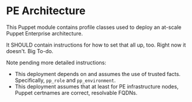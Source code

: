 # PE Architecture

This Puppet module contains profile classes used to deploy an at-scale Puppet Enterprise architecture.

It SHOULD contain instructions for how to set that all up, too. Right now it doesn't. Big To-do.

Note pending more detailed instructions:

* This deployment depends on and assumes the use of trusted facts. Specifically, `pp_role` and `pp_environment`.
* This deployment assumes that at least for PE infrastructure nodes, Puppet certnames are correct, resolvable FQDNs.
